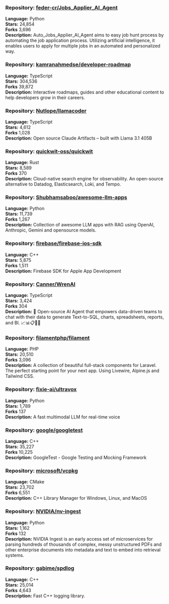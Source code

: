 ### **Repository:** [feder-cr/Jobs_Applier_AI_Agent](https://github.com/feder-cr/Jobs_Applier_AI_Agent)  

**Language:** Python  
**Stars:** 24,854  
**Forks** 3,696  
**Description:** Auto_Jobs_Applier_AI_Agent aims to easy job hunt process by automating the job application process. Utilizing artificial intelligence, it enables users to apply for multiple jobs in an automated and personalized way.  

### **Repository:** [kamranahmedse/developer-roadmap](https://github.com/kamranahmedse/developer-roadmap)  

**Language:** TypeScript  
**Stars:** 304,536  
**Forks** 39,872  
**Description:** Interactive roadmaps, guides and other educational content to help developers grow in their careers.  

### **Repository:** [Nutlope/llamacoder](https://github.com/Nutlope/llamacoder)  

**Language:** TypeScript  
**Stars:** 4,612  
**Forks** 1,028  
**Description:** Open source Claude Artifacts – built with Llama 3.1 405B  

### **Repository:** [quickwit-oss/quickwit](https://github.com/quickwit-oss/quickwit)  

**Language:** Rust  
**Stars:** 8,589  
**Forks** 370  
**Description:** Cloud-native search engine for observability. An open-source alternative to Datadog, Elasticsearch, Loki, and Tempo.  

### **Repository:** [Shubhamsaboo/awesome-llm-apps](https://github.com/Shubhamsaboo/awesome-llm-apps)  

**Language:** Python  
**Stars:** 11,739  
**Forks** 1,267  
**Description:** Collection of awesome LLM apps with RAG using OpenAI, Anthropic, Gemini and opensource models.  

### **Repository:** [firebase/firebase-ios-sdk](https://github.com/firebase/firebase-ios-sdk)  

**Language:** C++  
**Stars:** 5,875  
**Forks** 1,511  
**Description:** Firebase SDK for Apple App Development  

### **Repository:** [Canner/WrenAI](https://github.com/Canner/WrenAI)  

**Language:** TypeScript  
**Stars:** 3,424  
**Forks** 304  
**Description:** 🤖 Open-source AI Agent that empowers data-driven teams to chat with their data to generate Text-to-SQL, charts, spreadsheets, reports, and BI. 📈📊📋🧑‍💻  

### **Repository:** [filamentphp/filament](https://github.com/filamentphp/filament)  

**Language:** PHP  
**Stars:** 20,510  
**Forks** 3,096  
**Description:** A collection of beautiful full-stack components for Laravel. The perfect starting point for your next app. Using Livewire, Alpine.js and Tailwind CSS.  

### **Repository:** [fixie-ai/ultravox](https://github.com/fixie-ai/ultravox)  

**Language:** Python  
**Stars:** 1,789  
**Forks** 137  
**Description:** A fast multimodal LLM for real-time voice  

### **Repository:** [google/googletest](https://github.com/google/googletest)  

**Language:** C++  
**Stars:** 35,227  
**Forks** 10,225  
**Description:** GoogleTest - Google Testing and Mocking Framework  

### **Repository:** [microsoft/vcpkg](https://github.com/microsoft/vcpkg)  

**Language:** CMake  
**Stars:** 23,702  
**Forks** 6,551  
**Description:** C++ Library Manager for Windows, Linux, and MacOS  

### **Repository:** [NVIDIA/nv-ingest](https://github.com/NVIDIA/nv-ingest)  

**Language:** Python  
**Stars:** 1,162  
**Forks** 132  
**Description:** NVIDIA Ingest is an early access set of microservices for parsing hundreds of thousands of complex, messy unstructured PDFs and other enterprise documents into metadata and text to embed into retrieval systems.  

### **Repository:** [gabime/spdlog](https://github.com/gabime/spdlog)  

**Language:** C++  
**Stars:** 25,014  
**Forks** 4,643  
**Description:** Fast C++ logging library.  

